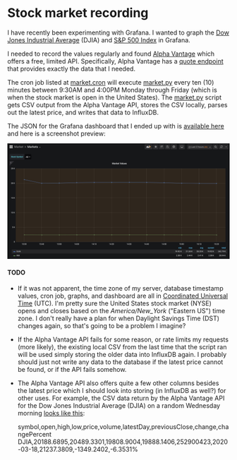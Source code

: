 # Stock market recording

I have recently been experimenting with Grafana.
I wanted to graph the [Dow Jones Industrial Average](https://en.wikipedia.org/wiki/Dow_Jones_Industrial_Average) (DJIA) and [S&P 500 Index](https://en.wikipedia.org/wiki/S%26P_500_Index) in Grafana.

I needed to record the values regularly and found [Alpha Vantage](https://www.alphavantage.co/) which offers a free, limited API.
Specifically, Alpha Vantage has a [quote endpoint](https://www.alphavantage.co/documentation/#latestprice) that provides exactly the data that I needed.

The cron job listed at [market.cron](market.cron) will execute [market.py](market.py) every ten (10) minutes between 9:30AM and 4:00PM Monday through Friday (which is when the stock market is open in the United States).
The [market.py](market.py) script gets CSV output from the Alpha Vantage API, stores the CSV locally, parses out the latest price, and writes that data to InfluxDB.

The JSON for the Grafana dashboard that I ended up with is [available here](market_grafana.json) and here is a screenshot preview:

![Grafana dashboard preview of stock market recording](market_grafana.png "Grafana Stock Market Dashboard Preview")

#### TODO

- If it was not apparent, the time zone of my server, database timestamp values, cron job, graphs, and dashboard are all in [Coordinated Universal Time](https://en.wikipedia.org/wiki/Coordinated_Universal_Time) (UTC).
I'm pretty sure the United States stock market (NYSE) opens and closes based on the _America/New_York_ ("Eastern US") time zone. I don't really have a plan for when Daylight Savings Time (DST) changes again, so that's going to be a problem I imagine?

- If the Alpha Vantage API fails for some reason, or rate limits my requests (more likely), the existing local CSV from the last time that the script ran will be used simply storing the older data into InfluxDB again.
I probably should just not write any data to the database if the latest price cannot be found, or if the API fails somehow.

- The Alpha Vantage API also offers quite a few other columns besides the latest price which I should look into storing (in InfluxDB as well?) for other uses.
For example, the CSV data return by the Alpha Vantage API for the Dow Jones Industrial Average (DJIA) on a random Wednesday morning [looks like this](DJIA.example.csv):


    symbol,open,high,low,price,volume,latestDay,previousClose,change,changePercent
    DJIA,20188.6895,20489.3301,19808.9004,19888.1406,252900423,2020-03-18,21237.3809,-1349.2402,-6.3531%
